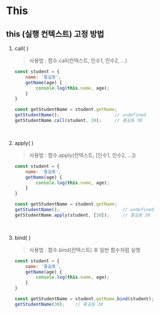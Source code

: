 # This

## this (실행 컨텍스트) 고정 방법

1. call( )
   
   > 사용법 :  함수.call(컨텍스트, 인수1, 인수2, ...)
   
   ```javascript
   const student = {
       name: '홍길동',
       getName(age) {
           console.log(this.name, age);
       }
   }
   
   const getStudentName = student.getName;
   getStudentName();                     // undefined
   getStudentName.call(student, 30);     // 홍길동 30
   ```
   
   <br>

2. apply( )
   
   > 사용법 : 함수.apply(컨텍스트, [인수1, 인수2, ...])
   
   ```javascript
   const student = {
       name: '홍길동',
       getName(age) {
           console.log(this.name, age);
       }
   }
   
   const getStudentName = student.getName;
   getStudentName();                        // undefined
   getStudentName.apply(student, [30]);     // 홍길동 30
   ```
   
   <br>

3. bind( )
   
   > 사용법 : 함수.bind(컨텍스트) 후 일반 함수처럼 실행
   
   ```javascript
   const student = {
       name: '홍길동',
       getName(age) {
           console.log(this.name, age);
       }
   }
   
   const getStudentName = student.getName.bind(student);
   getStudentName(30);    // 홍길동 30
   ```